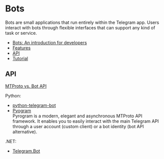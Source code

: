 # Bots
Bots are small applications that run entirely within the Telegram app. Users interact with bots through flexible interfaces that can support any kind of task or service.

- [Bots: An introduction for developers](https://core.telegram.org/bots)
- [Features](https://core.telegram.org/bots/features)
- [API](https://core.telegram.org/bots/api)
- [Tutorial](https://core.telegram.org/bots/tutorial)

## API
[MTProto vs. Bot API](https://docs.pyrogram.org/topics/mtproto-vs-botapi)

Python:
- [python-telegram-bot](https://github.com/python-telegram-bot/python-telegram-bot)
- [Pyogram](https://github.com/pyrogram/pyrogram)  
  Pyrogram is a modern, elegant and asynchronous MTProto API framework. It enables you to easily interact with the main Telegram API through a user account (custom client) or a bot identity (bot API alternative).

.NET:
- [Telegram.Bot](https://github.com/TelegramBots/Telegram.Bot)